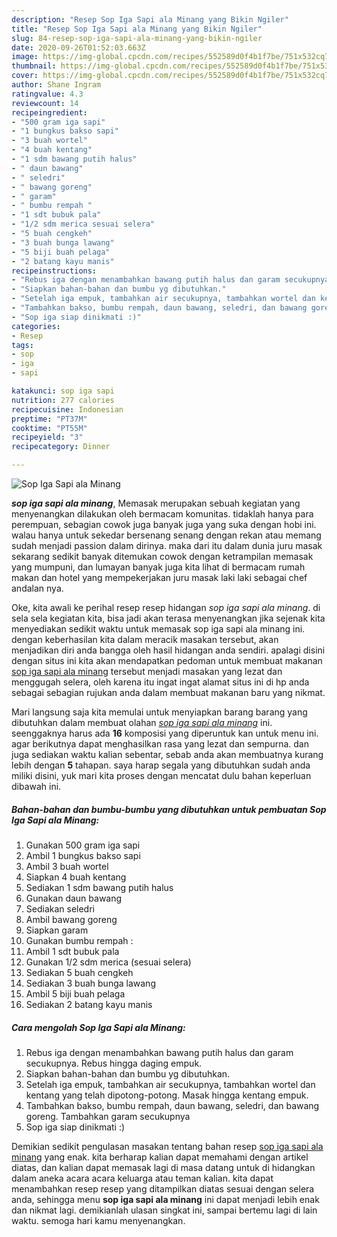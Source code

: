 ```yaml
---
description: "Resep Sop Iga Sapi ala Minang yang Bikin Ngiler"
title: "Resep Sop Iga Sapi ala Minang yang Bikin Ngiler"
slug: 84-resep-sop-iga-sapi-ala-minang-yang-bikin-ngiler
date: 2020-09-26T01:52:03.663Z
image: https://img-global.cpcdn.com/recipes/552589d0f4b1f7be/751x532cq70/sop-iga-sapi-ala-minang-foto-resep-utama.jpg
thumbnail: https://img-global.cpcdn.com/recipes/552589d0f4b1f7be/751x532cq70/sop-iga-sapi-ala-minang-foto-resep-utama.jpg
cover: https://img-global.cpcdn.com/recipes/552589d0f4b1f7be/751x532cq70/sop-iga-sapi-ala-minang-foto-resep-utama.jpg
author: Shane Ingram
ratingvalue: 4.3
reviewcount: 14
recipeingredient:
- "500 gram iga sapi"
- "1 bungkus bakso sapi"
- "3 buah wortel"
- "4 buah kentang"
- "1 sdm bawang putih halus"
- " daun bawang"
- " seledri"
- " bawang goreng"
- " garam"
- " bumbu rempah "
- "1 sdt bubuk pala"
- "1/2 sdm merica sesuai selera"
- "5 buah cengkeh"
- "3 buah bunga lawang"
- "5 biji buah pelaga"
- "2 batang kayu manis"
recipeinstructions:
- "Rebus iga dengan menambahkan bawang putih halus dan garam secukupnya. Rebus hingga daging empuk."
- "Siapkan bahan-bahan dan bumbu yg dibutuhkan."
- "Setelah iga empuk, tambahkan air secukupnya, tambahkan wortel dan kentang yang telah dipotong-potong. Masak hingga kentang empuk."
- "Tambahkan bakso, bumbu rempah, daun bawang, seledri, dan bawang goreng. Tambahkan garam secukupnya"
- "Sop iga siap dinikmati :)"
categories:
- Resep
tags:
- sop
- iga
- sapi

katakunci: sop iga sapi 
nutrition: 277 calories
recipecuisine: Indonesian
preptime: "PT37M"
cooktime: "PT55M"
recipeyield: "3"
recipecategory: Dinner

---
```



![Sop Iga Sapi ala Minang](https://img-global.cpcdn.com/recipes/552589d0f4b1f7be/751x532cq70/sop-iga-sapi-ala-minang-foto-resep-utama.jpg)

<b><i>sop iga sapi ala minang</i></b>, Memasak merupakan sebuah kegiatan yang menyenangkan dilakukan oleh bermacam komunitas. tidaklah hanya para perempuan, sebagian cowok juga banyak juga yang suka dengan hobi ini. walau hanya untuk sekedar bersenang senang dengan rekan atau memang sudah menjadi passion dalam dirinya. maka dari itu dalam dunia juru masak sekarang sedikit banyak ditemukan cowok dengan ketrampilan memasak yang mumpuni, dan lumayan banyak juga kita lihat di bermacam rumah makan dan hotel yang mempekerjakan juru masak laki laki sebagai chef andalan nya.



Oke, kita awali ke perihal resep resep hidangan <i>sop iga sapi ala minang</i>. di sela sela kegiatan kita, bisa jadi akan terasa menyenangkan jika sejenak kita menyediakan sedikit waktu untuk memasak sop iga sapi ala minang ini. dengan keberhasilan kita dalam meracik masakan tersebut, akan menjadikan diri anda bangga oleh hasil hidangan anda sendiri. apalagi disini dengan situs ini kita akan mendapatkan pedoman untuk membuat makanan <u>sop iga sapi ala minang</u> tersebut menjadi masakan yang lezat dan menggugah selera, oleh karena itu ingat ingat alamat situs ini di hp anda sebagai sebagian rujukan anda dalam membuat makanan baru yang nikmat.


Mari langsung saja kita memulai untuk menyiapkan barang barang yang dibutuhkan dalam membuat olahan <u><i>sop iga sapi ala minang</i></u> ini. seenggaknya harus ada <b>16</b> komposisi yang diperuntuk kan untuk menu ini. agar berikutnya dapat menghasilkan rasa yang lezat dan sempurna. dan juga sediakan waktu kalian sebentar, sebab anda akan membuatnya kurang lebih dengan <b>5</b> tahapan. saya harap segala yang dibutuhkan sudah anda miliki disini, yuk mari kita proses dengan mencatat dulu bahan keperluan dibawah ini.

<!--inarticleads1-->

##### Bahan-bahan dan bumbu-bumbu yang dibutuhkan untuk pembuatan Sop Iga Sapi ala Minang:

1. Gunakan 500 gram iga sapi
1. Ambil 1 bungkus bakso sapi
1. Ambil 3 buah wortel
1. Siapkan 4 buah kentang
1. Sediakan 1 sdm bawang putih halus
1. Gunakan  daun bawang
1. Sediakan  seledri
1. Ambil  bawang goreng
1. Siapkan  garam
1. Gunakan  bumbu rempah :
1. Ambil 1 sdt bubuk pala
1. Gunakan 1/2 sdm merica (sesuai selera)
1. Sediakan 5 buah cengkeh
1. Sediakan 3 buah bunga lawang
1. Ambil 5 biji buah pelaga
1. Sediakan 2 batang kayu manis




<!--inarticleads2-->

##### Cara mengolah Sop Iga Sapi ala Minang:

1. Rebus iga dengan menambahkan bawang putih halus dan garam secukupnya. Rebus hingga daging empuk.
1. Siapkan bahan-bahan dan bumbu yg dibutuhkan.
1. Setelah iga empuk, tambahkan air secukupnya, tambahkan wortel dan kentang yang telah dipotong-potong. Masak hingga kentang empuk.
1. Tambahkan bakso, bumbu rempah, daun bawang, seledri, dan bawang goreng. Tambahkan garam secukupnya
1. Sop iga siap dinikmati :)




Demikian sedikit pengulasan masakan tentang bahan resep <u>sop iga sapi ala minang</u> yang enak. kita berharap kalian dapat memahami dengan artikel diatas, dan kalian dapat memasak lagi di masa datang untuk di hidangkan dalam aneka acara acara keluarga atau teman kalian. kita dapat menambahkan resep resep yang ditampilkan diatas sesuai dengan selera anda, sehingga menu <b>sop iga sapi ala minang</b> ini dapat menjadi lebih enak dan nikmat lagi. demikianlah ulasan singkat ini, sampai bertemu lagi di lain waktu. semoga hari kamu menyenangkan.
